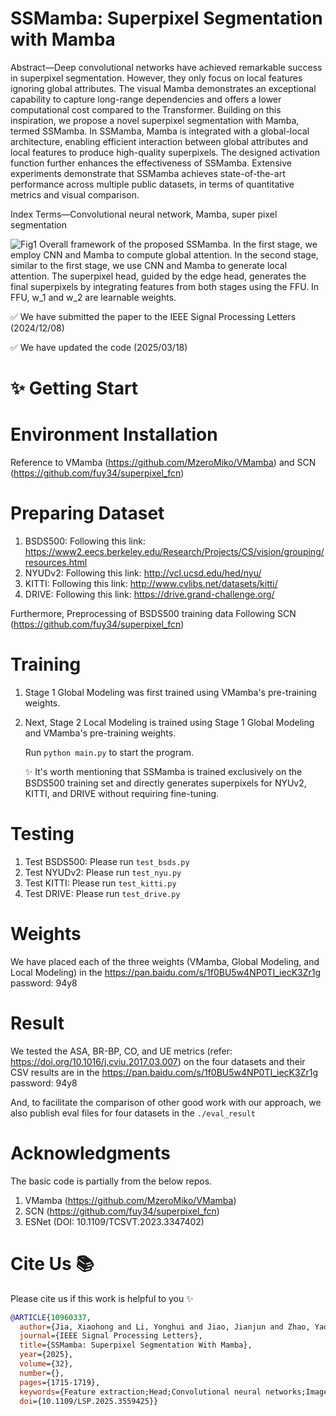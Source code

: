 # SSMamba: Superpixel Segmentation with Mamba

Abstract—Deep convolutional networks have achieved remarkable success in superpixel segmentation. However, they only focus on local features ignoring global attributes. The visual Mamba demonstrates an exceptional capability to capture long-range dependencies and offers a lower computational cost compared to the Transformer. Building on this inspiration, we propose a novel superpixel segmentation with Mamba, termed SSMamba. In SSMamba, Mamba is integrated with a global-local architecture, enabling efficient interaction between global attributes and local features to produce high-quality superpixels. The designed activation function further enhances the effectiveness of SSMamba. Extensive experiments demonstrate that SSMamba achieves state-of-the-art performance across multiple public datasets, in terms of quantitative metrics and visual comparison.
 
 Index Terms—Convolutional neural network, Mamba, super
pixel segmentation

![Fig1](https://github.com/user-attachments/assets/08485668-68ac-48b4-8153-9b8e14d4f6a5)
Overall framework of the proposed SSMamba. In the first stage, we employ CNN and Mamba to compute global attention. In the second stage, similar to the first stage, we use CNN and Mamba to generate local attention. The superpixel head, guided by the edge head, generates the final superpixels by integrating features from both stages using the FFU. In FFU, w_1 and w_2 are learnable weights.

✅ We have submitted the paper to the IEEE Signal Processing Letters (2024/12/08)

✅ We have updated the code (2025/03/18)

# ✨ Getting Start

# Environment Installation

Reference to VMamba (https://github.com/MzeroMiko/VMamba) and SCN (https://github.com/fuy34/superpixel_fcn)

# Preparing Dataset
1. BSDS500: Following this link: https://www2.eecs.berkeley.edu/Research/Projects/CS/vision/grouping/resources.html
2. NYUDv2: Following this link: http://vcl.ucsd.edu/hed/nyu/
3. KITTI: Following this link: http://www.cvlibs.net/datasets/kitti/
4. DRIVE: Following this link: https://drive.grand-challenge.org/

Furthermore, Preprocessing of BSDS500 training data Following SCN (https://github.com/fuy34/superpixel_fcn)

# Training
1. Stage 1 Global Modeling was first trained using VMamba's pre-training weights.
2. Next, Stage 2 Local Modeling is trained using Stage 1 Global Modeling and VMamba's pre-training weights.

    Run `python main.py` to start the program.

   ✨ It's worth mentioning that SSMamba is trained exclusively on the BSDS500 training set and directly generates superpixels for NYUv2, KITTI, and DRIVE without requiring fine-tuning.

# Testing
1. Test BSDS500: Please run `test_bsds.py`
2. Test NYUDv2: Please run `test_nyu.py`
3. Test KITTI: Please run `test_kitti.py`
4. Test DRIVE: Please run `test_drive.py`

# Weights
We have placed each of the three weights (VMamba, Global Modeling, and Local Modeling) in the https://pan.baidu.com/s/1f0BU5w4NP0TI_iecK3Zr1g password: 94y8

# Result

We tested the ASA, BR-BP, CO, and UE metrics (refer: https://doi.org/10.1016/j.cviu.2017.03.007) on the four datasets and their CSV results are in the https://pan.baidu.com/s/1f0BU5w4NP0TI_iecK3Zr1g password: 94y8

And, to facilitate the comparison of other good work with our approach, we also publish eval files for four datasets in the `./eval_result`

# Acknowledgments

The basic code is partially from the below repos.
1. VMamba (https://github.com/MzeroMiko/VMamba)
2. SCN (https://github.com/fuy34/superpixel_fcn)
3. ESNet (DOI: 10.1109/TCSVT.2023.3347402)

# Cite Us 📚 

Please cite us if this work is helpful to you ✨

```bibtex
@ARTICLE{10960337,
  author={Jia, Xiaohong and Li, Yonghui and Jiao, Jianjun and Zhao, Yao and Xia, Zhiwei},
  journal={IEEE Signal Processing Letters}, 
  title={SSMamba: Superpixel Segmentation With Mamba}, 
  year={2025},
  volume={32},
  number={},
  pages={1715-1719},
  keywords={Feature extraction;Head;Convolutional neural networks;Image edge detection;Computational modeling;Visualization;Transformers;Training;Data mining;Computational efficiency;Convolutional neural network;mamba;superpixel segmentation},
  doi={10.1109/LSP.2025.3559425}}
